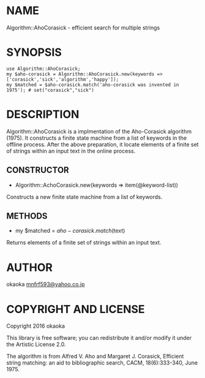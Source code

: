NAME
====

Algorithm::AhoCorasick - efficient search for multiple strings

SYNOPSIS
========

    use Algorithm::AhoCorasick;
    my $aho-corasick = Algorithm::AhoCorasick.new(keywords => ['corasick','sick','algorithm','happy']);
    my $matched = $aho-corasick.match('aho-corasick was invented in 1975'); # set("corasick","sick")

DESCRIPTION
===========

Algorithm::AhoCorasick is a implmentation of the Aho-Corasick algorithm (1975). It constructs a finite state machine from a list of keywords in the offline process. After the above preparation, it locate elements of a finite set of strings within an input text in the online process.

CONSTRUCTOR
-----------

  * Algorithm::AchoCorasick.new(keywords => item(@keyword-list))

Constructs a new finite state machine from a list of keywords.

METHODS
-------

  * my $matched = $aho-corasick.match($text)

Returns elements of a finite set of strings within an input text.

AUTHOR
======

okaoka <mnfrf593@yahoo.co.jp>

COPYRIGHT AND LICENSE
=====================

Copyright 2016 okaoka

This library is free software; you can redistribute it and/or modify it under the Artistic License 2.0.

The algorithm is from Alfred V. Aho and Margaret J. Corasick, Efficient string matching: an aid to bibliographic search, CACM, 18(6):333-340, June 1975.
